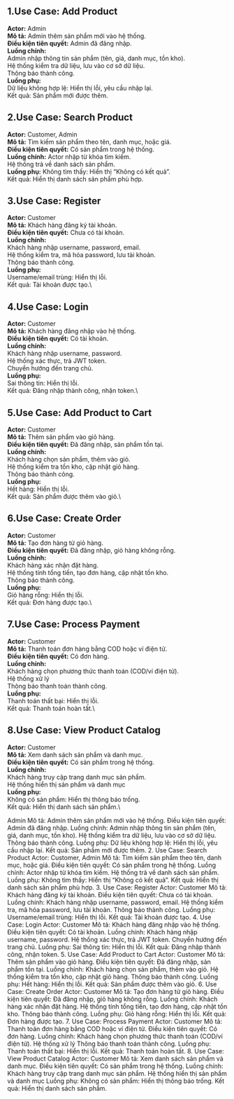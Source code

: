 ## 1.Use Case: Add Product
**Actor:** Admin\
**Mô tả:** Admin thêm sản phẩm mới vào hệ thống.\
**Điều kiện tiên quyết:** Admin đã đăng nhập.\
**Luồng chính:**\
Admin nhập thông tin sản phẩm (tên, giá, danh mục, tồn kho).\
Hệ thống kiểm tra dữ liệu, lưu vào cơ sở dữ liệu.\
Thông báo thành công.\
**Luồng phụ:**\
Dữ liệu không hợp lệ: Hiển thị lỗi, yêu cầu nhập lại.\
Kết quả: Sản phẩm mới được thêm.

## 2.Use Case: Search Product
**Actor:** Customer, Admin\
**Mô tả:** Tìm kiếm sản phẩm theo tên, danh mục, hoặc giá.\
**Điều kiện tiên quyết:** Có sản phẩm trong hệ thống.\
**Luồng chính:**
Actor nhập từ khóa tìm kiếm.\
Hệ thống trả về danh sách sản phẩm.\
**Luồng phụ:**
Không tìm thấy: Hiển thị “Không có kết quả”.\
Kết quả: Hiển thị danh sách sản phẩm phù hợp.

## 3.Use Case: Register
**Actor:** Customer\
**Mô tả:** Khách hàng đăng ký tài khoản.\
**Điều kiện tiên quyết:** Chưa có tài khoản.\
**Luồng chính:**\
Khách hàng nhập username, password, email.\
Hệ thống kiểm tra, mã hóa password, lưu tài khoản.\
Thông báo thành công.\
**Luồng phụ:**\
Username/email trùng: Hiển thị lỗi.\
Kết quả: Tài khoản được tạo.\

## 4.Use Case: Login
**Actor:** Customer\
**Mô tả:** Khách hàng đăng nhập vào hệ thống.\
**Điều kiện tiên quyết:** Có tài khoản.\
**Luồng chính:**\
Khách hàng nhập username, password.\
Hệ thống xác thực, trả JWT token.\
Chuyển hướng đến trang chủ.\
**Luồng phụ:**\
Sai thông tin: Hiển thị lỗi.\
Kết quả: Đăng nhập thành công, nhận token.\

## 5.Use Case: Add Product to Cart
**Actor:** Customer\
**Mô tả:** Thêm sản phẩm vào giỏ hàng.\
**Điều kiện tiên quyết:** Đã đăng nhập, sản phẩm tồn tại.\
**Luồng chính:**\
Khách hàng chọn sản phẩm, thêm vào giỏ.\
Hệ thống kiểm tra tồn kho, cập nhật giỏ hàng.\
Thông báo thành công.\
**Luồng phụ:**\
Hết hàng: Hiển thị lỗi.\
Kết quả: Sản phẩm được thêm vào giỏ.\

## 6.Use Case: Create Order
**Actor:** Customer\
**Mô tả:** Tạo đơn hàng từ giỏ hàng.\
**Điều kiện tiên quyết:** Đã đăng nhập, giỏ hàng không rỗng.\
**Luồng chính:**\
Khách hàng xác nhận đặt hàng.\
Hệ thống tính tổng tiền, tạo đơn hàng, cập nhật tồn kho.\
Thông báo thành công.\
**Luồng phụ:**\
Giỏ hàng rỗng: Hiển thị lỗi.\
Kết quả: Đơn hàng được tạo.\

## 7.Use Case: Process Payment
**Actor:** Customer\
**Mô tả:** Thanh toán đơn hàng bằng COD hoặc ví điện tử.\
**Điều kiện tiên quyết:** Có đơn hàng.\
**Luồng chính:**\
Khách hàng chọn phương thức thanh toán (COD/ví điện tử).\
Hệ thống xử lý\
Thông báo thanh toán thành công.\
**Luồng phụ:**\
Thanh toán thất bại: Hiển thị lỗi.\
Kết quả: Thanh toán hoàn tất.\

## 8.Use Case: View Product Catalog
**Actor:** Customer\
**Mô tả:** Xem danh sách sản phẩm và danh mục.\
**Điều kiện tiên quyết:** Có sản phẩm trong hệ thống.\
**Luồng chính:**\
Khách hàng truy cập trang danh mục sản phẩm.\
Hệ thống hiển thị sản phẩm và danh mục\
**Luồng phụ:**\
Không có sản phẩm: Hiển thị thông báo trống.\
Kết quả: Hiển thị danh sách sản phẩm.\


 Admin
Mô tả: Admin thêm sản phẩm mới vào hệ thống.
Điều kiện tiên quyết: Admin đã đăng nhập.
Luồng chính:
Admin nhập thông tin sản phẩm (tên, giá, danh mục, tồn kho).
Hệ thống kiểm tra dữ liệu, lưu vào cơ sở dữ liệu.
Thông báo thành công.
Luồng phụ:
Dữ liệu không hợp lệ: Hiển thị lỗi, yêu cầu nhập lại.
Kết quả: Sản phẩm mới được thêm.
2. Use Case: Search Product
Actor: Customer, Admin
Mô tả: Tìm kiếm sản phẩm theo tên, danh mục, hoặc giá.
Điều kiện tiên quyết: Có sản phẩm trong hệ thống.
Luồng chính:
Actor nhập từ khóa tìm kiếm.
Hệ thống trả về danh sách sản phẩm.
Luồng phụ:
Không tìm thấy: Hiển thị “Không có kết quả”.
Kết quả: Hiển thị danh sách sản phẩm phù hợp.
3. Use Case: Register
Actor: Customer
Mô tả: Khách hàng đăng ký tài khoản.
Điều kiện tiên quyết: Chưa có tài khoản.
Luồng chính:
Khách hàng nhập username, password, email.
Hệ thống kiểm tra, mã hóa password, lưu tài khoản.
Thông báo thành công.
Luồng phụ:
Username/email trùng: Hiển thị lỗi.
Kết quả: Tài khoản được tạo.
4. Use Case: Login
Actor: Customer
Mô tả: Khách hàng đăng nhập vào hệ thống.
Điều kiện tiên quyết: Có tài khoản.
Luồng chính:
Khách hàng nhập username, password.
Hệ thống xác thực, trả JWT token.
Chuyển hướng đến trang chủ.
Luồng phụ:
Sai thông tin: Hiển thị lỗi.
Kết quả: Đăng nhập thành công, nhận token.
5. Use Case: Add Product to Cart
Actor: Customer
Mô tả: Thêm sản phẩm vào giỏ hàng.
Điều kiện tiên quyết: Đã đăng nhập, sản phẩm tồn tại.
Luồng chính:
Khách hàng chọn sản phẩm, thêm vào giỏ.
Hệ thống kiểm tra tồn kho, cập nhật giỏ hàng.
Thông báo thành công.
Luồng phụ:
Hết hàng: Hiển thị lỗi.
Kết quả: Sản phẩm được thêm vào giỏ.
6. Use Case: Create Order
Actor: Customer
Mô tả: Tạo đơn hàng từ giỏ hàng.
Điều kiện tiên quyết: Đã đăng nhập, giỏ hàng không rỗng.
Luồng chính:
Khách hàng xác nhận đặt hàng.
Hệ thống tính tổng tiền, tạo đơn hàng, cập nhật tồn kho.
Thông báo thành công.
Luồng phụ:
Giỏ hàng rỗng: Hiển thị lỗi.
Kết quả: Đơn hàng được tạo.
7. Use Case: Process Payment
Actor: Customer
Mô tả: Thanh toán đơn hàng bằng COD hoặc ví điện tử.
Điều kiện tiên quyết: Có đơn hàng.
Luồng chính:
Khách hàng chọn phương thức thanh toán (COD/ví điện tử).
Hệ thống xử lý 
Thông báo thanh toán thành công.
Luồng phụ:
Thanh toán thất bại: Hiển thị lỗi.
Kết quả: Thanh toán hoàn tất.
8. Use Case: View Product Catalog
Actor: Customer
Mô tả: Xem danh sách sản phẩm và danh mục.
Điều kiện tiên quyết: Có sản phẩm trong hệ thống.
Luồng chính:
Khách hàng truy cập trang danh mục sản phẩm.
Hệ thống hiển thị sản phẩm và danh mục 
Luồng phụ:
Không có sản phẩm: Hiển thị thông báo trống.
Kết quả: Hiển thị danh sách sản phẩm.



